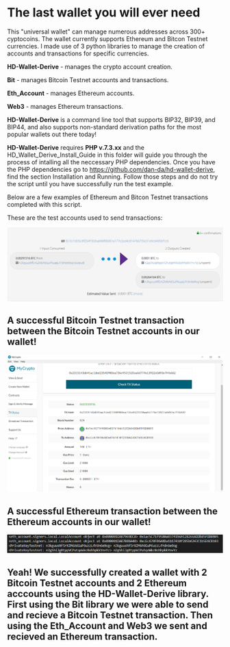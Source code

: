 # The last wallet you will ever need

This "universal wallet" can manage numerous addresses across 300+ cyptocoins. The wallet currently supports Ethereum and Bitcon Testnet currencies. I made use of 3 python libraries to manage the creation of accounts and transactions for specific currencies.

<strong>HD-Wallet-Derive</strong> - manages the crypto account creation. 


<strong>Bit</strong> - manages Bitcoin Testnet accounts and transactions.


<strong>Eth_Account</strong> - manages Ethereum accounts.


<strong>Web3</strong> - manages Ethereum transactions.


<strong>HD-Wallet-Derive</strong> is a command line tool that supports BIP32, BIP39, and BIP44, and also supports non-standard derivation paths for the most popular wallets out there today!

<strong>HD-Wallet-Derive</strong> requires <strong>PHP v.7.3.xx</strong> and the HD_Wallet_Derive_Install_Guide in this folder will guide you through the process of intalling all the neccessary PHP dependencies. Once you have the PHP dependencies go to https://github.com/dan-da/hd-wallet-derive, find the section Installation and Running. Follow those steps and do not try the script until you have successfully run the test example.

Below are a few examples of Ethereum and Bitcon Testnet transactions completed with this script.


These are the test accounts used to send transactions:



![alt text](https://github.com/chrislbryant/Blockchain/blob/main/Using%20Python%20to%20Send%20BTC%20and%20ETH%20Transactions/Screenshots/btctest_transaction.PNG)


## A successful Bitcoin Testnet transaction between the Bitcoin Testnet accounts in our wallet!



![alt text](https://github.com/chrislbryant/Blockchain/blob/main/Using%20Python%20to%20Send%20BTC%20and%20ETH%20Transactions/Screenshots/eth_transaction.PNG)


## A successful Ethereum transaction between the Ethereum accounts in our wallet! 



![alt text](https://github.com/chrislbryant/Blockchain/blob/main/Using%20Python%20to%20Send%20BTC%20and%20ETH%20Transactions/Screenshots/test_accounts.PNG)


## Yeah! We successfully created a wallet with 2 Bitcoin Testnet accounts and 2 Ethereum acccounts using the <strong>HD-Wallet-Derive</strong> library. First using the <strong>Bit</strong> library we were able to send and recieve a Bitcoin Testnet transaction. Then using the <strong>Eth_Account</strong> and <strong>Web3</strong> we sent and recieved an Ethereum transaction.